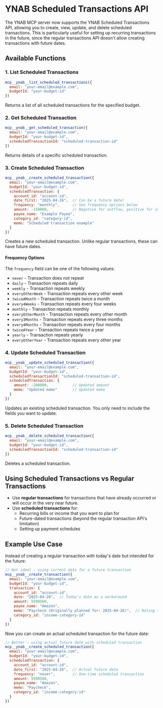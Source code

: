 # YNAB Scheduled Transactions API

The YNAB MCP server now supports the YNAB Scheduled Transactions API, allowing you to create, view, update, and delete scheduled transactions. This is particularly useful for setting up recurring transactions in the future, since the regular transactions API doesn't allow creating transactions with future dates.

## Available Functions

### 1. List Scheduled Transactions

```javascript
mcp__ynab__list_scheduled_transactions({
  email: "your-email@example.com",
  budgetId: "your-budget-id"
})
```

Returns a list of all scheduled transactions for the specified budget.

### 2. Get Scheduled Transaction

```javascript
mcp__ynab__get_scheduled_transaction({
  email: "your-email@example.com",
  budgetId: "your-budget-id",
  scheduledTransactionId: "scheduled-transaction-id"
})
```

Returns details of a specific scheduled transaction.

### 3. Create Scheduled Transaction

```javascript
mcp__ynab__create_scheduled_transaction({
  email: "your-email@example.com",
  budgetId: "your-budget-id",
  scheduledTransaction: {
    account_id: "account-id",
    date_first: "2025-04-26",  // Can be a future date!
    frequency: "monthly",      // See frequency options below
    amount: -150000,           // Negative for outflow, positive for inflow, in milliunits
    payee_name: "Example Payee",
    category_id: "category-id",
    memo: "Scheduled transaction example"
  }
})
```

Creates a new scheduled transaction. Unlike regular transactions, these can have future dates.

#### Frequency Options

The `frequency` field can be one of the following values:
- `never` - Transaction does not repeat
- `daily` - Transaction repeats daily
- `weekly` - Transaction repeats weekly
- `everyOtherWeek` - Transaction repeats every other week
- `twiceAMonth` - Transaction repeats twice a month
- `every4Weeks` - Transaction repeats every four weeks
- `monthly` - Transaction repeats monthly
- `everyOtherMonth` - Transaction repeats every other month
- `every3Months` - Transaction repeats every three months
- `every4Months` - Transaction repeats every four months
- `twiceAYear` - Transaction repeats twice a year
- `yearly` - Transaction repeats yearly
- `everyOtherYear` - Transaction repeats every other year

### 4. Update Scheduled Transaction

```javascript
mcp__ynab__update_scheduled_transaction({
  email: "your-email@example.com",
  budgetId: "your-budget-id",
  scheduledTransactionId: "scheduled-transaction-id",
  scheduledTransaction: {
    amount: -200000,           // Updated amount
    memo: "Updated memo"       // Updated memo
  }
})
```

Updates an existing scheduled transaction. You only need to include the fields you want to update.

### 5. Delete Scheduled Transaction

```javascript
mcp__ynab__delete_scheduled_transaction({
  email: "your-email@example.com",
  budgetId: "your-budget-id",
  scheduledTransactionId: "scheduled-transaction-id"
})
```

Deletes a scheduled transaction.

## Using Scheduled Transactions vs Regular Transactions

- Use **regular transactions** for transactions that have already occurred or will occur in the very near future.
- Use **scheduled transactions** for:
  - Recurring bills or income that you want to plan for
  - Future-dated transactions (beyond the regular transaction API's limitation)
  - Setting up payment schedules

## Example Use Case

Instead of creating a regular transaction with today's date but intended for the future:

```javascript
// Not ideal - using current date for a future transaction
mcp__ynab__create_transaction({
  email: "your-email@example.com",
  budgetId: "your-budget-id",
  transaction: {
    account_id: "account-id",
    date: "2025-04-20",  // Today's date as a workaround
    amount: 5598560,
    payee_name: "Amazon",
    memo: "Paycheck (Originally planned for: 2025-04-26)",  // Noting the intended date in the memo
    category_id: "income-category-id"
  }
})
```

Now you can create an actual scheduled transaction for the future date:

```javascript
// Better - using actual future date with scheduled transaction
mcp__ynab__create_scheduled_transaction({
  email: "your-email@example.com",
  budgetId: "your-budget-id",
  scheduledTransaction: {
    account_id: "account-id",
    date_first: "2025-04-26",  // Actual future date
    frequency: "never",        // One-time scheduled transaction
    amount: 5598560,
    payee_name: "Amazon",
    memo: "Paycheck",
    category_id: "income-category-id"
  }
})
```